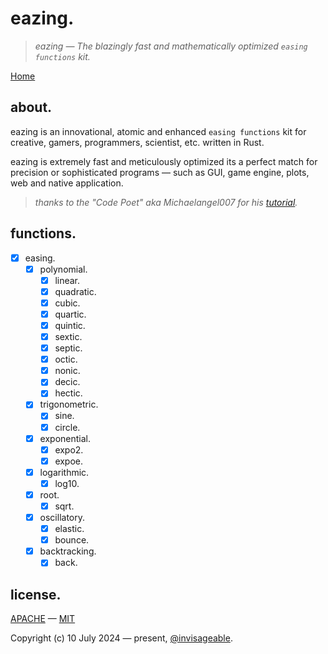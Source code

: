 # eazing.

> *eazing — The blazingly fast and mathematically optimized `easing functions` kit.*

[Home](../../)

## about.

eazing is an innovational, atomic and enhanced `easing functions` kit for creative, gamers, programmers, scientist, etc. written in Rust.   

eazing is extremely fast and meticulously optimized its a perfect match for precision or sophisticated programs — such as GUI, game engine, plots, web and native application.   

> *thanks to the "Code Poet" aka Michaelangel007 for his [tutorial](https://github.com/Michaelangel007/easing).*

## functions.

- [x] easing.
  - [x] polynomial.
    - [x] linear.
    - [x] quadratic.
    - [x] cubic.
    - [x] quartic.
    - [x] quintic.
    - [x] sextic.
    - [x] septic.
    - [x] octic.
    - [x] nonic.
    - [x] decic.
    - [x] hectic.
  - [x] trigonometric.
    - [x] sine.
    - [x] circle.
  - [x] exponential.
    - [x] expo2.
    - [x] expoe.
  - [x] logarithmic.
    - [x] log10.
  - [x] root.
    - [x] sqrt.
  - [x] oscillatory.
    - [x] elastic.
    - [x] bounce.
  - [x] backtracking.
    - [x] back.

## license.

[APACHE](https://github.com/invisageable/zov/blob/main/.github/LICENSE-APACHE) — [MIT](https://github.com/invisageable/zov/blob/main/.github/LICENSE-MIT)   

Copyright (c) 10 July 2024 — present, [@invisageable](https://github.com/invisageable).     
